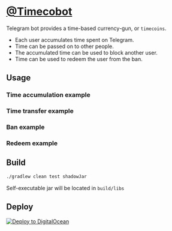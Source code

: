 # [@Timecobot](https:t.me/timecobot)

Telegram bot provides a time-based currency-gun, or `timecoins`.

* Each user accumulates time spent on Telegram.
* Time can be passed on to other people.
* The accumulated time can be used to block another user.
* Time can be used to redeem the user from the ban.

## Usage

### Time accumulation example

### Time transfer example

### Ban example

### Redeem example

## Build

```sh
./gradlew clean test shadowJar
```

Self-executable jar will be located in `build/libs`

## Deploy

[![Deploy to DigitalOcean](https://www.deploytodo.com/do-btn-blue-ghost.svg)](https://cloud.digitalocean.com/apps/new?repo=https://github.com/demidko/timecobot/tree/main)

